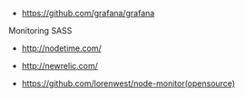 * https://github.com/grafana/grafana

Monitoring SASS

* http://nodetime.com/
* http://newrelic.com/


* https://github.com/lorenwest/node-monitor(opensource)